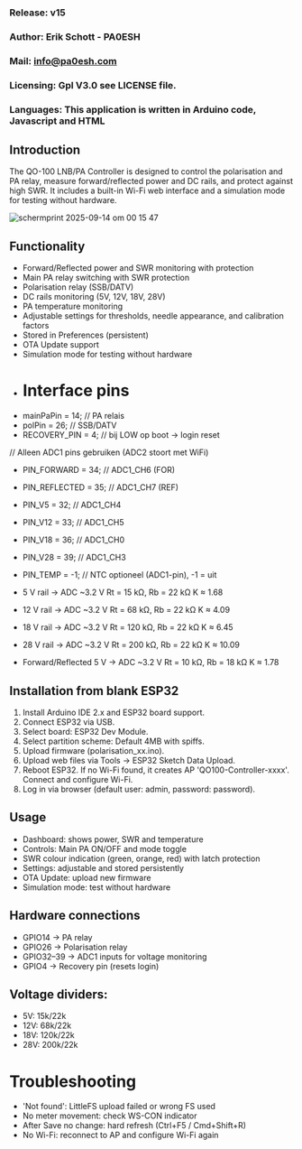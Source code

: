 
### Release: v15
### Author: Erik Schott - PA0ESH
### Mail: info@pa0esh.com
### Licensing: Gpl V3.0 see LICENSE file.
### Languages: This application is written in Arduino code, Javascript and HTML


## Introduction
The QO-100 LNB/PA Controller is designed to control the polarisation and PA relay, measure forward/reflected power and DC rails, and protect against high SWR. It includes a built-in Wi-Fi web interface and a simulation mode for testing without hardware.

![schermprint 2025-09-14 om 00 15 47](https://github.com/user-attachments/assets/f8ee8201-3f2f-435c-aaaf-810131394f56)


## Functionality
- Forward/Reflected power and SWR monitoring with protection
- Main PA relay switching with SWR protection
- Polarisation relay (SSB/DATV)
- DC rails monitoring (5V, 12V, 18V, 28V)
- PA temperature monitoring
- Adjustable settings for thresholds, needle appearance, and calibration factors
- Stored in Preferences (persistent)
- OTA Update support
- Simulation mode for testing without hardware
- # Interface pins
- mainPaPin    = 14;   // PA relais
- polPin       = 26;   // SSB/DATV
- RECOVERY_PIN = 4;    // bij LOW op boot -> login reset

// Alleen ADC1 pins gebruiken (ADC2 stoort met WiFi)
- PIN_FORWARD   = 34;  // ADC1_CH6  (FOR)
- PIN_REFLECTED = 35;  // ADC1_CH7  (REF)
- PIN_V5        = 32;  // ADC1_CH4
- PIN_V12       = 33;  // ADC1_CH5
- PIN_V18       = 36;  // ADC1_CH0
- PIN_V28       = 39;  // ADC1_CH3
- PIN_TEMP      = -1;  // NTC optioneel (ADC1-pin), -1 = uit

- 5 V rail → ADC ~3.2 V Rt = 15 kΩ, Rb = 22 kΩ K ≈ 1.68
- 12 V rail → ADC ~3.2 V Rt = 68 kΩ, Rb = 22 kΩ K ≈ 4.09
- 18 V rail → ADC ~3.2 V Rt = 120 kΩ, Rb = 22 kΩ K ≈ 6.45
- 28 V rail → ADC ~3.2 V Rt = 200 kΩ, Rb = 22 kΩ K ≈ 10.09
- Forward/Reflected 5 V → ADC ~3.2 V Rt = 10 kΩ, Rb = 18 kΩ K ≈ 1.78

## Installation from blank ESP32
1. Install Arduino IDE 2.x and ESP32 board support.
2. Connect ESP32 via USB.
3. Select board: ESP32 Dev Module.
4. Select partition scheme: Default 4MB with spiffs.
5. Upload firmware (polarisation_xx.ino).
6. Upload web files via Tools → ESP32 Sketch Data Upload.
7. Reboot ESP32. If no Wi-Fi found, it creates AP 'QO100-Controller-xxxx'. Connect and configure Wi-Fi.
8. Log in via browser (default user: admin, password: password).
## Usage
- Dashboard: shows power, SWR and temperature
- Controls: Main PA ON/OFF and mode toggle
- SWR colour indication (green, orange, red) with latch protection
- Settings: adjustable and stored persistently
- OTA Update: upload new firmware
- Simulation mode: test without hardware

## Hardware connections
- GPIO14 → PA relay
- GPIO26 → Polarisation relay
- GPIO32–39 → ADC1 inputs for voltage monitoring
- GPIO4 → Recovery pin (resets login)
## Voltage dividers:
- 5V: 15k/22k
- 12V: 68k/22k
- 18V: 120k/22k
- 28V: 200k/22k
#  Troubleshooting
- 'Not found': LittleFS upload failed or wrong FS used
- No meter movement: check WS-CON indicator
- After Save no change: hard refresh (Ctrl+F5 / Cmd+Shift+R)
- No Wi-Fi: reconnect to AP and configure Wi-Fi again

